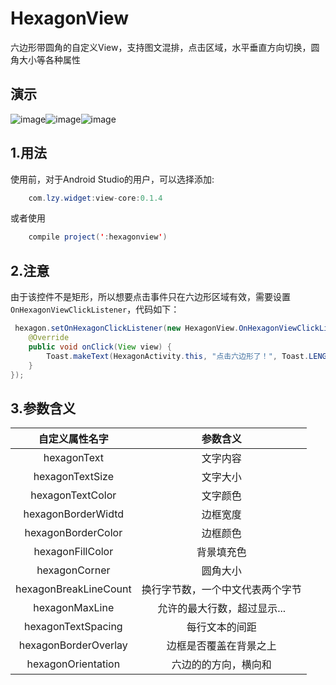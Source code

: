 # HexagonView
六边形带圆角的自定义View，支持图文混排，点击区域，水平垂直方向切换，圆角大小等各种属性

## 演示
 ![image](https://github.com/jeasonlzy0216/HexagonView/blob/master/screenshots/demo0.png)![image](https://github.com/jeasonlzy0216/HexagonView/blob/master/screenshots/demo2.gif)![image](https://github.com/jeasonlzy0216/HexagonView/blob/master/screenshots/demo1.gif)

## 1.用法
使用前，对于Android Studio的用户，可以选择添加:
```java
	com.lzy.widget:view-core:0.1.4
```
或者使用
```java
    compile project(':hexagonview')
```

## 2.注意
由于该控件不是矩形，所以想要点击事件只在六边形区域有效，需要设置`OnHexagonViewClickListener`，代码如下：
```java
 hexagon.setOnHexagonClickListener(new HexagonView.OnHexagonViewClickListener() {
	@Override
	public void onClick(View view) {
	    Toast.makeText(HexagonActivity.this, "点击六边形了！", Toast.LENGTH_SHORT).show();
	}
});
```

## 3.参数含义

<table>
  <tdead>
    <tr>
      <th align="center">自定义属性名字</th>
      <th align="center">参数含义</th>
    </tr>
  </tdead>
  <tbody>
    <tr>
      <td align="center">hexagonText</td>
      <td align="center">文字内容</td>
    </tr>
    <tr>
      <td align="center">hexagonTextSize</td>
      <td align="center">文字大小</td>
    </tr>
    <tr>
      <td align="center">hexagonTextColor</td>
      <td align="center">文字颜色</td>
    </tr>
    <tr>
      <td align="center">hexagonBorderWidtd</td>
      <td align="center">边框宽度</td>
    </tr>
    <tr>
      <td align="center">hexagonBorderColor</td>
      <td align="center">边框颜色</td>
    </tr>
    <tr>
      <td align="center">hexagonFillColor</td>
      <td align="center">背景填充色</td>
    </tr>
    <tr>
      <td align="center">hexagonCorner</td>
      <td align="center">圆角大小</td>
    </tr>
    <tr>
      <td align="center">hexagonBreakLineCount</td>
      <td align="center">换行字节数，一个中文代表两个字节</td>
    </tr>
    <tr>
      <td align="center">hexagonMaxLine</td>
      <td align="center">允许的最大行数，超过显示...</td>
    </tr>
    <tr>
      <td align="center">hexagonTextSpacing</td>
      <td align="center">每行文本的间距</td>
    </tr>
    <tr>
      <td align="center">hexagonBorderOverlay</td>
      <td align="center">边框是否覆盖在背景之上</td>
    </tr>
    <tr>
      <td align="center">hexagonOrientation</td>
      <td align="center">六边的的方向，横向和</td>
    </tr>
  </tbody>
</table>
